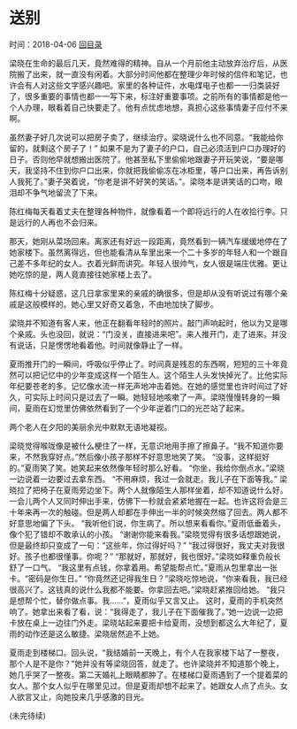 # 送别
时间：2018-04-06 [回目录](../README.md "目录")

梁晓在生命的最后几天，竟然难得的精神。自从一个月前他主动放弃治疗后，从医院搬了出来，就一直没有闲着。大部分时间他都在整理少年时候的信件和笔记，也许会有人对这些文字感兴趣吧。家里的各种证件，水电煤电子也都一一归类装好了，很多重要的事情也都一一写下来，标注好重要事项。之前所有的事情都是他一个人办理，眼看着自己快要走了。他有点忧虑地想，真担心这些事情妻子应付不来啊。

虽然妻子好几次说可以把房子卖了，继续治疗。梁晓说什么也不同意。“我能给你留的，就剩这个房子了！”
如果不是为了妻子的户口，自己必须活到户口办理好的日子。否则他早就想搬出医院了。他甚至私下里偷偷地跟妻子开玩笑说，“要是哪天，我坚持不住到你户口出来，你就把我偷偷冻在冰柜里，等户口出来，再告诉别人我死了。”妻子哭着说，“你老是讲不好笑的笑话。”。梁晓本是讲笑话的口吻，眼泪却不争气地留流了下来。

陈红梅每天看着丈夫在整理各种物件，就像看着一个即将远行的人在收拾行李。只是远行的人再也不会归来。

那天，她刚从菜场回来。离家还有好远一段距离，竟然看到一辆汽车缓缓地停在了她家楼下。虽然离得远，但也能看清从车里出来一个二十多岁的年轻人和一个跟自己差不多年纪的女人。衣着光鲜而讲究。年轻人很帅气，女人很是端庄优雅。更让她吃惊的是，两人竟直接往她家楼上去了。

陈红梅十分疑惑，这几日拿家里来的亲戚的确很多，但是却从没有听说过有哪个亲戚是这般模样的。她心里又好奇又着急，不由地加快了脚步。

梁晓并不知道有客人来，他正在翻看年轻时的照片。敲门声响起时，他以为又是哪个亲戚。头也没回，就说：“门没关，直接进来吧”。来人推开门，走了进来。并没有说话，只是愣愣地看着他。时间就像静止了一样。

夏雨推开门的一瞬间，呼吸似乎停止了。时间真是残忍的东西啊，短短的三十年竟然可以把记忆中的少年变成这样一个陌生人。这个陌生人头发快掉光了。比他实际年纪要苍老的多。记忆像水流一样无声地冲击着她。在她的感觉里也许时间过了好久，可实际上时间只是过去了一瞬。她轻轻地咳嗽了一声。梁晓慢慢转身的一瞬间，夏雨在幻觉里仿佛依然看到了一个少年逆着门口的光芒站了起来。

两个老人在夕阳的美丽余光中默默无语地凝视。

梁晓觉得喉咙像是被什么梗住了一样，无意识地用手擦了擦鼻子。“我不知道你要来，不然我穿好点。”然后像小孩子那样不好意思地笑了笑。
“没事，这样挺好的。”夏雨笑了笑。她笑起来依然像年轻时那么好看。
“你坐，我给你倒点水。”梁晓一边说着一边要过去拿东西。
“不用麻烦，我过一会就走。我儿子在下面等我。”
梁晓拉了把椅子在夏雨旁边坐下。两个人就像陌生人那样坐着，却不知道说什么好。一会儿两个人又同时伸出手来，仿佛下一秒就会紧紧地握在一起。也许这将会是三十年来再一次的触碰。但是两人却都在手伸出一半的时候突然缩了回去。两人都不好意思地偏了下头。
“我听他们说，你生病了。所以想来看看你。”夏雨低垂着头，像个犯了错却不敢承认的小孩。
“谢谢你能来看我。”梁晓觉得有很多话想跟她说，但是最终却只变成了一句：“这些年，你过得好吗？”
“我过得很好，我丈夫对我很好。孩子也都很懂事。你呢？”
“那就好，那就好，我也很好。”梁晓如释重负般长舒了一口气。
“我这里有点钱，你拿着用。希望能帮点忙。”夏雨从包里拿出一张卡。“密码是你生日。”
“你竟然还记得我生日？”梁晓吃惊地说，“你来看我，我已经很高兴了。这钱真的说什么我都不能要。你拿回去吧。”梁晓赶紧推回给她。
“我只是想帮个忙，替你做点事。我……”，夏雨似乎又言又止。
这时，夏雨的手机突然响了。她拿出来看了看，说：“我得走了，我儿子在下面催我了。”她一边说一边把卡放在桌上一边往门外走。梁晓站起来要把卡给夏雨，没想到都这么大年纪了，夏雨的动作还是这么敏捷。梁晓居然追不上她。

夏雨走到楼梯口。回头说，“我结婚前一天晚上，有个人在我家楼下站了一整夜，那个人是不是你？”她并没有等梁晓回答，就走了。也许梁晓并不知道那个晚上，她几乎哭了一整夜。第二天婚礼上眼睛都肿了。在楼梯口夏雨遇到了一个提着菜的女人。那个女人似乎在哪里见过。但是夏雨却想不起来了。她跟女人点了点头。女人欲言又止，向她投来几乎感激的目光。

(未完待续)